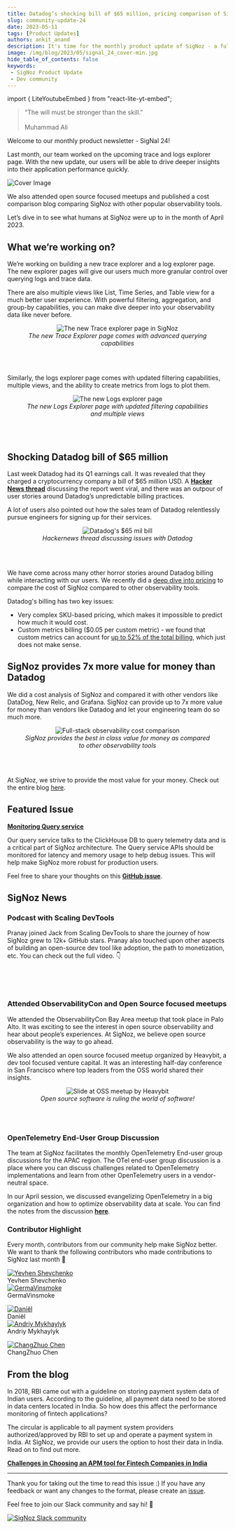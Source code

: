 ```yaml
---
title: Datadog’s shocking bill of $65 million, pricing comparison of SigNoz with other tools - SigNal 24
slug: community-update-24
date: 2023-05-11
tags: [Product Updates]
authors: ankit_anand
description: It's time for the monthly product update of SigNoz - a full-stack open-source observability platform. Find out what we've been upto at SigNoz during April, 2024.
image: /img/blog/2023/05/signal_24_cover-min.jpg
hide_table_of_contents: false
keywords:
 - SigNoz Product Update
 - Dev community
---
```

import { LiteYoutubeEmbed } from "react-lite-yt-embed";

<head>
  <link rel="canonical" href="https://signoz.io/blog/community-update-24/"/>
</head>

> “The will must be stronger than the skill.” <br></br>
> Muhammad Ali

Welcome to our monthly product newsletter - SigNal 24!

Last month, our team worked on the upcoming trace and logs explorer page. With the new update, our users will be able to drive deeper insights into their application performance quickly.

<!--truncate-->

![Cover Image](/img/blog/2023/05/signal_24_cover.webp)

We also attended open source focused meetups and published a cost comparison blog comparing SigNoz with other popular observability tools.

Let’s dive in to see what humans at SigNoz were up to in the month of April 2023.

## What we’re working on?

We’re working on building a new trace explorer and a log explorer page. The new explorer pages will give our users much more granular control over querying logs and trace data.

There are also multiple views like List, Time Series, and Table view for a much better user experience. With powerful filtering, aggregation, and group-by capabilities, you can make dive deeper into your observability data like never before.

<figure data-zoomable align='center'>
    <img src="/img/blog/2023/05/trace_explorer_page.webp" alt="The new Trace explorer page in SigNoz"/>
    <figcaption><i>The new Trace Explorer page comes with advanced querying capabilities</i></figcaption>
</figure>

<br></br>

Similarly, the logs explorer page comes with updated filtering capabilities, multiple views, and the ability to create metrics from logs to plot them.

<figure data-zoomable align='center'>
    <img src="/img/blog/2023/05/logs_explorer_page.webp" alt="The new Logs explorer page"/>
    <figcaption><i>The new Logs Explorer page with updated filtering capabilities and multiple views</i></figcaption>
</figure>

<br></br>

## Shocking Datadog bill of $65 million

Last week Datadog had its Q1 earnings call. It was revealed that they charged a cryptocurrency company a bill of $65 million USD. A <a href = "https://news.ycombinator.com/item?id=35837330" rel="noopener noreferrer nofollow" target="_blank" ><b>Hacker News thread</b></a> discussing the report went viral, and there was an outpour of user stories around Datadog’s unpredictable billing practices. 

A lot of users also pointed out how the sales team of Datadog relentlessly pursue engineers for signing up for their services.

<figure data-zoomable align='center'>
    <img src="/img/blog/2023/05/dd_65_mill_bill.webp" alt="Datadog's $65 mil bill"/>
    <figcaption><i>Hackernews thread discussing issues with Datadog</i></figcaption>
</figure>

<br></br>

We have come across many other horror stories around Datadog billing while interacting with our users. We recently did a [deep dive into pricing](https://signoz.io/blog/pricing-comparison-signoz-vs-datadog-vs-newrelic-vs-grafana/) to compare the cost of SigNoz compared to other observability tools.

Datadog's billing has two key issues:

- Very complex SKU-based pricing, which makes it impossible to predict how much it would cost.
- Custom metrics billing ($0.05 per custom metric) - we found that custom metrics can account for [up to 52% of the total billing](https://signoz.io/blog/pricing-comparison-signoz-vs-datadog-vs-newrelic-vs-grafana/#no-limits-on-custom-metrics-with-signoz), which just does not make sense.

## SigNoz provides 7x more value for money than Datadog

We did a cost analysis of SigNoz and compared it with other vendors like DataDog, New Relic, and Grafana. SigNoz can provide up to 7x more value for money than vendors like Datadog and let your engineering team do so much more.

<figure data-zoomable align='center'>
    <img src="/img/blog/2023/05/full_stack_observability_cost_comparison.webp" alt="Full-stack observability cost comparison"/>
    <figcaption><i>SigNoz provides the best in class value for money as compared to other observability tools</i></figcaption>
</figure>

<br></br>

At SigNoz, we strive to provide the most value for your money. Check out the entire blog [here](https://signoz.io/blog/pricing-comparison-signoz-vs-datadog-vs-newrelic-vs-grafana/).

## Featured Issue

<a href = "https://github.com/SigNoz/signoz/issues/2600" rel="noopener noreferrer nofollow" target="_blank" ><b>Monitoring Query service</b></a>

Our query service talks to the ClickHouse DB to query telemetry data and is a critical part of SigNoz architecture. The Query service APIs should be monitored for latency and memory usage to help debug issues. This will help make SigNoz more robust for production users.

Feel free to share your thoughts on this <a href = "https://github.com/SigNoz/signoz/issues/2600" rel="noopener noreferrer nofollow" target="_blank" ><b>GitHub issue</b></a>.
## SigNoz News

### Podcast with Scaling DevTools

Pranay joined Jack from Scaling DevTools to share the journey of how SigNoz grew to 12k+ GitHub stars. Pranay also touched upon other aspects of building an open-source dev tool like adoption, the path to monetization, etc. You can check out the full video. 👇

<p>&nbsp;</p>

<LiteYoutubeEmbed id="pOhyOrtqUp0" mute={false} />

<p>&nbsp;</p>

### Attended ObservabilityCon and Open Source focused meetups

We attended the ObservabilityCon Bay Area meetup that took place in Palo Alto. It was exciting to see the interest in open source observability and hear about people’s experiences. At SigNoz, we believe open source observability is the way to go ahead.

We also attended an open source focused meetup organized by Heavybit, a dev tool focused venture capital. It was an interesting half-day conference in San Francisco where top leaders from the OSS world shared their insights.

<figure data-zoomable align='center'>
    <img src="/img/blog/2023/05/oss_meetup_heavybit.webp" alt="Slide at OSS meetup by Heavybit"/>
    <figcaption><i>Open source software is ruling the world of software!</i></figcaption>
</figure>

<br></br>

### OpenTelemetry End-User Group Discussion

The team at SigNoz facilitates the monthly OpenTelemetry End-user group discussions for the APAC region. The OTel end-user group discussion is a place where you can discuss challenges related to OpenTelemetry implementations and learn from other OpenTelemetry users in a vendor-neutral space.

In our April session, we discussed evangelizing OpenTelemetry in a big organization and how to optimize observability data at scale. You can find the notes from the discussion <a href = "https://docs.google.com/document/d/1eDYC97LfvE428cpIf3A_hSGirdNzglPurlxgKCmw8o4/" rel="noopener noreferrer nofollow" target="_blank" ><b>here</b></a>.

### Contributor Highlight

Every month, contributors from our community help make SigNoz better. We want to thank the following contributors who made contributions to SigNoz last month 🤗

<div class="row">
    <div class="col col--6">
      <div class="avatar">
      <a
         class="avatar__photo-link avatar__photo avatar__photo--lg"
         href="https://github.com/yeshev"
      >
         <img
            alt="Yevhen Shevchenko"
            src="https://avatars.githubusercontent.com/u/90138953?v=4"
         />
      </a>
      <div class="avatar__intro">
         <div class="avatar__name">Yevhen Shevchenko</div>
         <small class="avatar__subtitle">
         </small>
      </div>
      </div>
   </div>
    <div class="col col--6">
      <div class="avatar">
      <a
         class="avatar__photo-link avatar__photo avatar__photo--lg"
         href="https://github.com/GermaVinsmoke"
      >
         <img
            alt="GermaVinsmoke"
            src="https://avatars.githubusercontent.com/u/32815509?v=4"
         />
      </a>
      <div class="avatar__intro">
         <div class="avatar__name">GermaVinsmoke</div>
         <small class="avatar__subtitle">
         </small>
      </div>
      </div>
   </div>
</div>

<p></p>

<div class="row">
    <div class="col col--6">
      <div class="avatar">
      <a
         class="avatar__photo-link avatar__photo avatar__photo--lg"
         href="https://github.com/daniel-t4e"
      >
         <img
            alt="Daniël"
            src="https://avatars.githubusercontent.com/u/130993189?v=4"
         />
      </a>
      <div class="avatar__intro">
         <div class="avatar__name">Daniël</div>
         <small class="avatar__subtitle">
         </small>
      </div>
      </div>
   </div>
    <div class="col col--6">
      <div class="avatar">
      <a
         class="avatar__photo-link avatar__photo avatar__photo--lg"
         href="https://github.com/erplsf"
      >
         <img
            alt="Andriy Mykhaylyk"
            src="https://avatars.githubusercontent.com/u/4072364?v=4"
         />
      </a>
      <div class="avatar__intro">
         <div class="avatar__name">Andriy Mykhaylyk</div>
         <small class="avatar__subtitle">
         </small>
      </div>
      </div>
   </div>
</div>

<p></p>

<div class="row">
    <div class="col col--6">
      <div class="avatar">
      <a
         class="avatar__photo-link avatar__photo avatar__photo--lg"
         href="https://github.com/czchen"
      >
         <img
            alt="ChangZhuo Chen"
            src="https://avatars.githubusercontent.com/u/98758?v=4"
         />
      </a>
      <div class="avatar__intro">
         <div class="avatar__name">ChangZhuo Chen</div>
         <small class="avatar__subtitle">
         </small>
      </div>
      </div>
   </div>
</div>



## From the blog

In 2018, RBI came out with a guideline on storing payment system data of Indian users. According to the guideline, all payment data need to be stored in data centers located in India. So how does this affect the performance monitoring of fintech applications?

The circular is applicable to all payment system providers authorized/approved by RBI to set up and operate a payment system in India. At SigNoz, we provide our users the option to host their data in India. Read on to find out more.

**[Challenges in Choosing an APM tool for Fintech Companies in India](https://signoz.io/blog/challenges-in-choosing-a-monitoring-tool-for-fintech-companies-in-india/)**

---

Thank you for taking out the time to read this issue :) If you have any feedback or want any changes to the format, please create an <a href = "https://github.com/SigNoz/signoz/issues" rel="noopener noreferrer nofollow" target="_blank" >issue</a>.

Feel free to join our Slack community and say hi! 👋

[![SigNoz Slack community](/img/blog/common/join_slack_cta.png)](https://signoz.io/slack)
